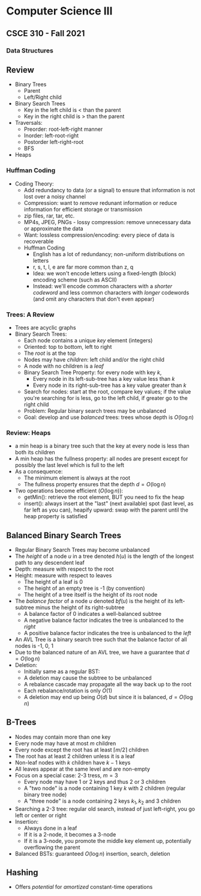 # Computer Science III
## CSCE 310 - Fall 2021
### Data Structures

## Review

* Binary Trees
  * Parent
  * Left/Right child
* Binary Search Trees
  * Key in the left child is < than the parent
  * Key in the right child is > than the parent
* Traversals:
  * Preorder: root-left-right manner
  * Inorder: left-root-right
  * Postorder left-right-root
  * BFS
* Heaps

### Huffman Coding

* Coding Theory:
  * Add redundancy to data (or a signal) to ensure that information is not lost over a noisy channel
  * Compression: want to *remove* redunant information or reduce information for efficient storage or transmission
  * zip files, rar, tar, etc.
  * MP4s, JPEG, PNGs - lossy compression: remove unnecessary data or approximate the data
  * Want: lossless compression/encoding: every piece of data is recoverable
  * Huffman Coding
    * English has a lot of redundancy; non-uniform distributions on letters
    * r, s, t, l, e are far more common than z, q
    * Idea: we won't encode letters using a fixed-length (block) encoding scheme (such as ASCII)
    * Instead: we'll encode common characters with a *shorter codeword* and less common characters with *longer* codewords (and omit any characters that don't even appear)

### Trees: A Review


* Trees are acyclic graphs
* Binary Search Trees:
  * Each node contains a unique *key* element (integers)
  * Oriented: top to bottom, left to right
  * The *root* is at the top
  * Nodes may have *children*: left child and/or the right child
  * A node with no children is a *leaf*
  * Binary Search Tree Property: for every node with key $k$,
    * Every node in its left-sub-tree has a key value less than $k$
    * Every node in its right-sub-tree has a key value greater than $k$
  * Search for nodes: start at the root, compare key values; if the value you're searching for is less, go to the left child, if greater go to the right child
  * Problem: Regular binary search trees may be unbalanced
  * Goal: develop and use *balanced* trees: trees whose depth is $O(\log{n})$

### Review: Heaps

* a min heap is a binary tree such that the key at every node is less than both its children
* A min heap has the fullness property: all nodes are present except for possibly the last level which is full to the left
* As a consequence:
  * The minimum element is always at the root
  * The fullness property ensures that the depth $d = O(\log{n})$
* Two operations become efficient ($O(\log{n})$):
  * getMin(): retrieve the root element, BUT you need to fix the heap
  * insert(): always insert at the "last" (next available) spot (last level, as far left as you can), heapify upward: swap with the parent until the heap property is satisfied

## Balanced Binary Search Trees

* Regular Binary Search Trees may become unbalanced
* The *height* of a node $u$ in a tree denoted $h(u)$ is the length of the longest path to any descendent leaf
* Depth: measure with respect to the root
* Height: measure with respect to leaves
  * The height of a leaf is 0
  * The height of an empty tree is -1 (by convention)
  * The height of a tree itself is the height of its root node
* The *balance factor* of a node $u$ denoted $bf(u)$ is the height of its left-subtree minus the height of its right-subtree
  * A balance factor of 0 indicates a well-balanced subtree
  * A negative balance factor indicates the tree is unbalanced to the *right*
  * A positive balance factor indicates the tree is unbalanced to the *left*
* An AVL Tree is a binary search tree such that the balance factor of all nodes is -1, 0, 1
* Due to the balanced nature of an AVL tree, we have a guarantee that $d = O(\log{n})$
* Deletion:
  * Initially same as a regular BST:
  * A deletion may cause the subtree to be unbalanced
  * A rebalance cascade may propagate all the way back up to the root
  * Each rebalance/rotation is only $O(1)$
  * A deletion may end up being $O(d)$ but since it is balanced, $d = O(\log{n})$

## B-Trees

* Nodes may contain more than one key
* Every node may have at most $m$ children
* Every node except the root has at least $\lceil m/2 \rceil$ children
* The root has at least 2 children unless it is a leaf
* Non-leaf nodes with $k$ children have $k-1$ keys
* All leaves appear at the same level and are non-empty
* Focus on a special case: 2-3 tress, $m = 3$
  * Every node may have 1 or 2 keys and thus 2 or 3 children
  * A "two node" is a node containing 1 key $k$ with 2 children (regular binary tree node)
  * A "three node" is a node containing 2 keys $k_1, k_2$ and 3 children
* Searching a 2-3 tree: regular old search, instead of just left-right, you go left or center or right
* Insertion:
  * Always done in a leaf
  * If it is a 2-node, it becomes a 3-node
  * If it is a 3-node, you promote the middle key element up, potentially overflowing the parent
* Balanced BSTs: guaranteed $O(\log{n})$ insertion, search, deletion

## Hashing

* Offers *potential* for *amortized* constant-time operations

```c






```
